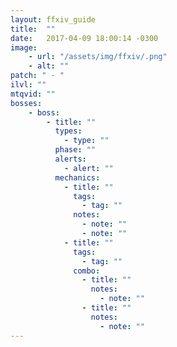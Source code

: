 ```yaml
---
layout: ffxiv_guide
title:  ""
date:   2017-04-09 18:00:14 -0300
image:
    - url: "/assets/img/ffxiv/.png"
    - alt: ""
patch: " - "
ilvl: ""
mtqvid: ""
bosses:
    - boss:
        - title: ""
          types:
            - type: ""
          phase: ""
          alerts:
            - alert: ""
          mechanics:
            - title: ""
              tags:
                - tag: ""
              notes:
                - note: ""
                - note: ""
            - title: ""
              tags:
                - tag: ""
              combo:
                - title: ""
                  notes:
                    - note: ""
                - title: ""
                  notes:
                    - note: ""
---
```


<!--
types: Boss, Miniboss, Add
phase: 01, 02, etc.
alerts: markers, special requirements, stack, raid organization, add phase
mechanic tags: tankbuster, AoE, mechanic, markers, combo mechanic, add, enrage timer, gaze, tether, stack
-->
